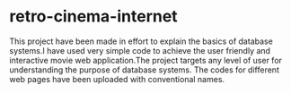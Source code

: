 # retro-cinema-internet
This project have been made in effort to explain the basics of database systems.I have used very simple code to achieve the user friendly and interactive movie web application.The project targets any level of user for understanding the purpose of database systems.
The codes for different web pages have been uploaded with conventional names.
